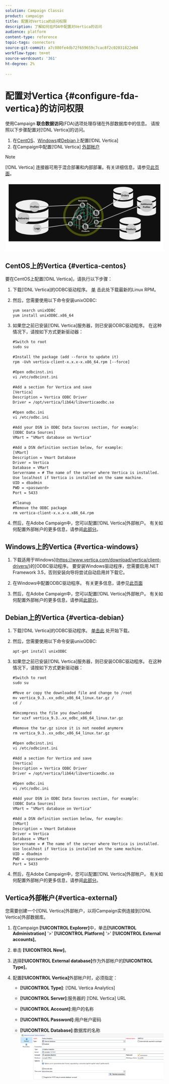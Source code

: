 ```yaml
---
solution: Campaign Classic
product: campaign
title: 配置对Vertica的访问权限
description: 了解如何在FDA中配置对Vertica的访问
audience: platform
content-type: reference
topic-tags: connectors
source-git-commit: a7c080fe4db72f659659c7cac8f2c02031822e04
workflow-type: tm+mt
source-wordcount: '361'
ht-degree: 2%

---
```



# 配置对Vertica {#configure-fda-vertica}的访问权限

使用Campaign **联合数据访问**(FDA)选项处理存储在外部数据库中的信息。 请按照以下步骤配置对[!DNL Vertica]的访问。

1. 在[CentOS](#vertica-centos)、[Windows](#vertica-windows)或[Debian](#vertica-debian)上配置[!DNL Vertica]
1. 在Campaign中配置[!DNL Vertica] [外部帐户](#vertica-external)


>[!NOTE]
>
>[!DNL Vertica] 连接器可用于混合部署和内部部署。有关详细信息，请参见[此页面](../../installation/using/capability-matrix.md)。

![](assets/snowflake_3.png)

## CentOS上的Vertica {#vertica-centos}

要在CentOS上配置[!DNL Vertica]，请执行以下步骤：

1. 下载[!DNL Vertica]的ODBC驱动程序。 [单](https://www.vertica.com/download/vertica/client-drivers/) 击此处下载最新的Linux RPM。

1. 然后，您需要使用以下命令安装unixODBC:

   ```
   yum search unixODBC
   yum install unixODBC.x86_64
   ```

1. 如果您之前已安装[!DNL Vertica]服务器，则已安装ODBC驱动程序。 在这种情况下，请按如下方式更新驱动器：

   ```
   #Switch to root
   sudo su
   
   #Install the package (add --force to update it)
   rpm -Uvh vertica-client-x.x.x-x.x86_64.rpm [--force]
   
   #Open odbcinst.ini
   vi /etc/odbcinst.ini
   
   #Add a section for Vertica and save
   [Vertica]
   Description = Vertica ODBC Driver
   Driver = /opt/vertica/lib64/libverticaodbc.so
   
   #Open odbc.ini
   vi /etc/odbc.ini
   
   #Add your DSN in ODBC Data Sources section, for example:
   [ODBC Data Sources]
   VMart = "VMart database on Vertica"
   
   #Add a DSN definition section below, for example:
   [VMart]
   Description = Vmart Database
   Driver = Vertica
   Database = VMart
   Servername = # The name of the server where Vertica is installed. Use localhost if Vertica is installed on the same machine.
   UID = dbadmin
   PWD = <password>
   Port = 5433
   
   #Cleanup
   #Remove the ODBC package
   rm vertica-client-x.x.x-x.x86_64.rpm
   ```

1. 然后，在Adobe Campaign中，您可以配置[!DNL Vertica]外部帐户。 有关如何配置外部帐户的更多信息，请参阅[此部分](#vertica-external)。

## Windows上的Vertica {#vertica-windows}

1. 下载适用于Windows](https://www.vertica.com/download/vertica/client-drivers/)的[ODBC驱动程序。 要安装Windows驱动程序，您需要启用.NET Framework 3.5，否则安装向导将尝试自动启用并下载它。

1. 在Windows中配置ODBC驱动程序。 有关更多信息，请参见[此页面](https://www.vertica.com/docs/9.2.x/HTML/Content/Authoring/ConnectingToVertica/ClientODBC/SettingUpADSN.htm)

1. 然后，在Adobe Campaign中，您可以配置[!DNL Vertica]外部帐户。 有关如何配置外部帐户的更多信息，请参阅[此部分](#vertical-external)。

## Debian上的Vertica {#vertica-debian}

1. 下载[!DNL Vertica]的ODBC驱动程序。 [单击此](https://sfc-repo.snowflakecomputing.com/odbc/linux/latest/index.html) 处开始下载。

1. 然后，您需要使用以下命令安装unixODBC:

   ```
   apt-get install unixODBC
   ```

1. 如果您之前已安装[!DNL Vertica]服务器，则已安装ODBC驱动程序。 在这种情况下，请按如下方式更新驱动器：

   ```
   #Switch to root
   sudo su
   
   #Move or copy the downloaded file and change to /root
   mv vertica_9.3..xx_odbc_x86_64_linux.tar.gz /
   cd /
   
   #Uncompress the file you downloaded
   tar vzxf vertica_9.3..xx_odbc_x86_64_linux.tar.gz
   
   #Remove the tar.gz since it is not needed anymore
   rm vertica_9.3..xx_odbc_x86_64_linux.tar.gz
   
   #Open odbcinst.ini
   vi /etc/odbcinst.ini
   
   #Add a section for Vertica and save
   [Vertica]
   Description = Vertica ODBC Driver
   Driver = /opt/vertica/lib64/libverticaodbc.so
   
   #Open odbc.ini
   vi /etc/odbc.ini
   
   #Add your DSN in ODBC Data Sources section, for example:
   [ODBC Data Sources]
   VMart = "VMart database on Vertica"
   
   #Add a DSN definition section below, for example:
   [VMart]
   Description = Vmart Database
   Driver = Vertica
   Database = VMart
   Servername = # The name of the server where Vertica is installed. Use localhost if Vertica is installed on the same machine.
   UID = dbadmin
   PWD = <password>
   Port = 5433
   ```

1. 然后，在Adobe Campaign中，您可以配置[!DNL Vertica]外部帐户。 有关如何配置外部帐户的更多信息，请参阅[此部分](#vertica-external)。

## Vertica外部帐户{#vertica-external}

您需要创建一个[!DNL Vertica]外部帐户，以将Campaign实例连接到[!DNL Vertica]外部数据库。

1. 在Campaign **[!UICONTROL Explorer]**&#x200B;中，单击&#x200B;**[!UICONTROL Administration]** &#39;>&#39; **[!UICONTROL Platform]** &#39;>&#39; **[!UICONTROL External accounts]**。

1. 单击 **[!UICONTROL New]**。

1. 选择&#x200B;**[!UICONTROL External database]**&#x200B;作为外部帐户的&#x200B;**[!UICONTROL Type]**。

1. 配置&#x200B;**[!UICONTROL Vertica]**&#x200B;外部帐户时，必须指定：

   * **[!UICONTROL Type]**: [!DNL Vertica Analytics]

   * **[!UICONTROL Server]**:服务器的 [!DNL Vertica] URL

   * **[!UICONTROL Account]**:用户的名称

   * **[!UICONTROL Password]**:用户帐户密码

   * **[!UICONTROL Database]**:数据库的名称
   ![](assets/vertica.png)
